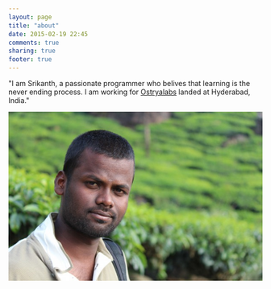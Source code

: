 ```yaml
---
layout: page
title: "about"
date: 2015-02-19 22:45
comments: true
sharing: true
footer: true
---
```

"I am Srikanth, a passionate programmer who belives that learning is the never ending process. I am working for [Ostryalabs](http://www.ostryalabs.com/) landed at Hyderabad, India."

![author](/images/me2.jpg)